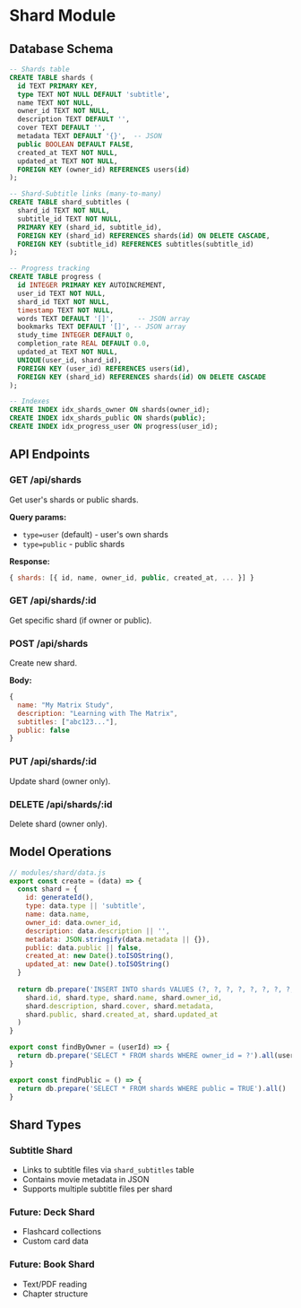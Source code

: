 # Shard Module

## Database Schema

```sql
-- Shards table
CREATE TABLE shards (
  id TEXT PRIMARY KEY,
  type TEXT NOT NULL DEFAULT 'subtitle',
  name TEXT NOT NULL,
  owner_id TEXT NOT NULL,
  description TEXT DEFAULT '',
  cover TEXT DEFAULT '',
  metadata TEXT DEFAULT '{}',  -- JSON
  public BOOLEAN DEFAULT FALSE,
  created_at TEXT NOT NULL,
  updated_at TEXT NOT NULL,
  FOREIGN KEY (owner_id) REFERENCES users(id)
);

-- Shard-Subtitle links (many-to-many)
CREATE TABLE shard_subtitles (
  shard_id TEXT NOT NULL,
  subtitle_id TEXT NOT NULL,
  PRIMARY KEY (shard_id, subtitle_id),
  FOREIGN KEY (shard_id) REFERENCES shards(id) ON DELETE CASCADE,
  FOREIGN KEY (subtitle_id) REFERENCES subtitles(subtitle_id)
);

-- Progress tracking
CREATE TABLE progress (
  id INTEGER PRIMARY KEY AUTOINCREMENT,
  user_id TEXT NOT NULL,
  shard_id TEXT NOT NULL,
  timestamp TEXT NOT NULL,
  words TEXT DEFAULT '[]',      -- JSON array
  bookmarks TEXT DEFAULT '[]', -- JSON array
  study_time INTEGER DEFAULT 0,
  completion_rate REAL DEFAULT 0.0,
  updated_at TEXT NOT NULL,
  UNIQUE(user_id, shard_id),
  FOREIGN KEY (user_id) REFERENCES users(id),
  FOREIGN KEY (shard_id) REFERENCES shards(id) ON DELETE CASCADE
);

-- Indexes
CREATE INDEX idx_shards_owner ON shards(owner_id);
CREATE INDEX idx_shards_public ON shards(public);
CREATE INDEX idx_progress_user ON progress(user_id);
```

## API Endpoints

### GET /api/shards
Get user's shards or public shards.

**Query params:**
- `type=user` (default) - user's own shards
- `type=public` - public shards

**Response:**
```js
{ shards: [{ id, name, owner_id, public, created_at, ... }] }
```

### GET /api/shards/:id  
Get specific shard (if owner or public).

### POST /api/shards
Create new shard.

**Body:**
```js
{
  name: "My Matrix Study",
  description: "Learning with The Matrix",
  subtitles: ["abc123..."],
  public: false
}
```

### PUT /api/shards/:id
Update shard (owner only).

### DELETE /api/shards/:id  
Delete shard (owner only).

## Model Operations

```js
// modules/shard/data.js
export const create = (data) => {
  const shard = {
    id: generateId(),
    type: data.type || 'subtitle',
    name: data.name,
    owner_id: data.owner_id,
    description: data.description || '',
    metadata: JSON.stringify(data.metadata || {}),
    public: data.public || false,
    created_at: new Date().toISOString(),
    updated_at: new Date().toISOString()
  }
  
  return db.prepare('INSERT INTO shards VALUES (?, ?, ?, ?, ?, ?, ?, ?, ?, ?)').run(
    shard.id, shard.type, shard.name, shard.owner_id, 
    shard.description, shard.cover, shard.metadata, 
    shard.public, shard.created_at, shard.updated_at
  )
}

export const findByOwner = (userId) => {
  return db.prepare('SELECT * FROM shards WHERE owner_id = ?').all(userId)
}

export const findPublic = () => {
  return db.prepare('SELECT * FROM shards WHERE public = TRUE').all()
}
```

## Shard Types

### Subtitle Shard
- Links to subtitle files via `shard_subtitles` table
- Contains movie metadata in JSON
- Supports multiple subtitle files per shard

### Future: Deck Shard
- Flashcard collections
- Custom card data

### Future: Book Shard  
- Text/PDF reading
- Chapter structure 